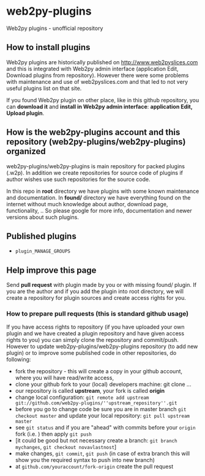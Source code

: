 # web2py-plugins
Web2py plugins - unofficial repository

## How to install plugins
Web2py plugins are historically published on http://www.web2pyslices.com and this is integrated with Web2py admin interface (application Edit, Download plugins from repository). However there were some problems with maintenance and use of web2pyslices.com and that led to not very useful plugins list on that site.

If you found Web2py plugin on other place, like in this github repository, you can **download it** and **install in Web2py admin interface**: **application Edit, Upload plugin**.

## How is the web2py-plugins account and this repository (web2py-plugins/web2py-plugins) organized
web2py-plugins/web2py-plugins is main repository for packed plugins (.w2p). In addition we create repositories for source code of plugins if author wishes use such repositories for the source code.

In this repo in **root** directory we have plugins with some known maintenance and documentation. In **found/** directory we have everything found on the internet without much knowledge about author, download page, functionality, .. So please google for more info, documentation and newer versions about such plugins.

## Published plugins

- ``plugin_MANAGE_GROUPS``

## Help improve this page
Send **pull request** with plugin made by you or with missing found/ plugin. If you are the author and if you add the plugin into root directory, we will create a repository for plugin sources and create access rights for you.

### How to prepare pull requests (this is standard github usage)
If you have access rights to repository (if you have uploaded your own plugin and we have created a plugin repository and have given access rights to you) you can simply clone the repository and commit/push.
However to update web2py-plugins/web2py-plugins repository (to add new plugin) or to improve some published code in other repositories, do following:
- fork the repository - this will create a copy in your github account, where you will have read/write access,
- clone your github fork to your (local) developers machine: git clone ...
- our repository is called **upstream**, your fork is called **origin**
- change local configuration: ``git remote add upstream git://github.com/web2py-plugins/''upstream_repository''.git``
- before you go to change code be sure you are in master branch ``git checkout master`` and update your local repository: ``git pull upstream master``
- see ``git status`` and if you are "ahead" with commits before your ``origin`` fork (i.e. ) then apply ``git push``
- [it could be good but not necessary create a branch: ``git branch mychanges``, ``git checkout novavlastnost``]
- make changes, ``git commit``, ``git push`` (in case of extra branch this will show you the required syntax to push into new branch)
- at ``github.com/youraccount/fork-origin`` create the pull request

